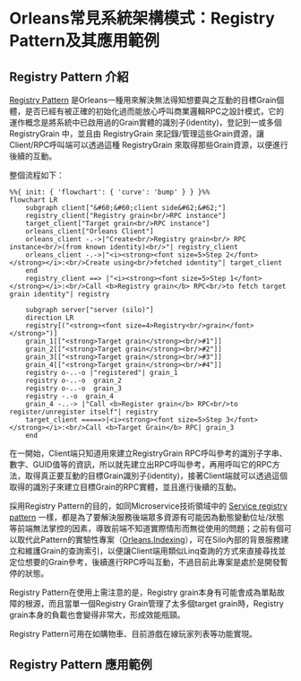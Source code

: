 
# Orleans常見系統架構模式：Registry Pattern及其應用範例

## Registry Pattern 介紹

[Registry Pattern](https://social.technet.microsoft.com/wiki/contents/articles/51018.registry-pattern-using-microsoft-orleans.aspx) 是Orleans一種用來解決無法得知想要與之互動的目標Grain個體，是否已經有被正確的初始化過而能放心呼叫商業邏輯RPC之設計模式，它的運作概念是將系統中已啟用過的Grain實體的識別子(identity)，登記到一或多個 RegistryGrain 中，並且由 RegistryGrain 來記錄/管理這些Grain資源，讓Client/RPC呼叫端可以透過這種 RegistryGrain 來取得那些Grain資源，以便進行後續的互動。

整個流程如下：

<div>

``` mermaid
%%{ init: { 'flowchart': { 'curve': 'bump' } } }%%
flowchart LR 
    subgraph client["&#60;&#60;client side&#62;&#62;"]
    registry_client["Registry grain<br/>RPC instance"]
    target_client["Target grain<br/>RPC instance"]
    orleans_client["Orleans Client"]
    orleans_client -.->|"Create<br/>Registry grain<br/> RPC instance<br/>(from known identity)<br/>"| registry_client
    orleans_client -.->|"<i><strong><font size=5>Step 2</font></strong></i>:<br/>Create using<br/>fetched identity"| target_client
    end    
    registry_client ==> |"<i><strong><font size=5>Step 1</font></strong></i>:<br/>Call <b>Registry grain</b> RPC<br/>to fetch target grain identity"| registry
    
    subgraph server["server (silo)"]
    direction LR
    registry[("<strong><font size=4>Registry<br/>grain</font></strong>")]
    grain_1[["<strong>Target grain</strong><br/>#1"]]
    grain_2[["<strong>Target grain</strong><br/>#2"]]
    grain_3[["<strong>Target grain</strong><br/>#3"]]
    grain_4[["<strong>Target grain</strong><br/>#4"]]
    registry o-..-o |"registered"| grain_1
    registry o-..-o  grain_2
    registry o-..-o  grain_3
    registry -.-o  grain_4
    grain_4 -..-> |"Call <b>Register grain</b> RPC<br/>to register/unregister itself"| registry
    target_client =====>|<i><strong><font size=5>Step 3</font></strong></i>:<br/>Call <b>Target Grain</b> RPC| grain_3
    end
```

</div>

在一開始，Client端只知道用來建立RegistryGrain RPC呼叫參考的識別子字串、數字、GUID值等的資訊，所以就先建立出RPC呼叫參考，再用呼叫它的RPC方法，取得真正要互動的目標Grain識別子(identity)，接著Client端就可以透過這個取得的識別子來建立目標Grain的RPC實體，並且進行後續的互動。

採用Registry Pattern的目的，如同Microservice技術領域中的 [Service registry pattern](https://microservices.io/patterns/service-registry.html) 一樣，都是為了要解決服務後端眾多資源有可能因為動態變動位址/狀態等前端無法掌控的因素，導致前端不知道實際情形而無從使用的問題；之前有個可以取代此Pattern的實驗性專案（[Orleans.Indexing](https://github.com/OrleansContrib/Orleans.Indexing)），可在Silo內部的背景服務建立和維護Grain的查詢索引，以便讓Client端用類似Linq查詢的方式來直接尋找並定位想要的Grain參考，後續進行RPC呼叫互動，不過目前此專案是處於是開發暫停的狀態。

Registry Pattern在使用上需注意的是，Registry grain本身有可能會成為單點故障的根源，而且當單一個Registry Grain管理了太多個target grain時，Registry grain本身的負載也會變得非常大，形成效能瓶頸。

Registry Pattern可用在如購物車、目前游戲在線玩家列表等功能實現。

## Registry Pattern 應用範例
